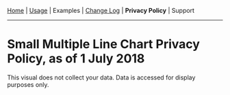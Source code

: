 [Home](../readme.md) | [Usage](./usage.md) | Examples | [Change Log](./change_log.md) | **Privacy Policy** | Support

---

# Small Multiple Line Chart Privacy Policy, as of 1 July 2018

This visual does not collect your data. Data is accessed for display purposes only.